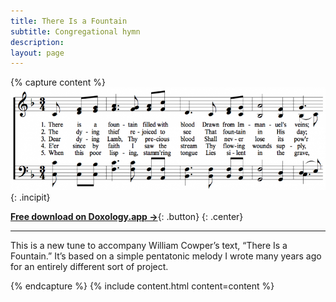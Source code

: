 ```yaml
---
title: There Is a Fountain
subtitle: Congregational hymn
description: 
layout: page
---
```


{% capture content %}
![Incipit](/assets/images/incipit-there-is-a-fountain.png){: .incipit}

[**Free download on Doxology.app &rarr;**](https://doxology.app/song/if-you-will-only-let-god-guide-you-l5pz0qk0/){: .button}
{: .center}

* * *

This is a new tune to accompany William Cowper’s text, “There Is a Fountain.” It’s based on a simple pentatonic melody I wrote many years ago for an entirely different sort of project. 

{% endcapture %}
{% include content.html content=content %}
